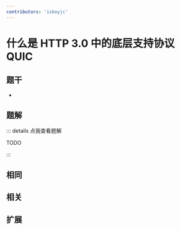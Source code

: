 ```yaml
---
contributors: 'isboyjc'
---
```


# 什么是 HTTP 3.0 中的底层支持协议 QUIC


## 题干

- 



## 题解

::: details 点我查看题解

  TODO

:::



## 相同


## 相关


## 扩展


